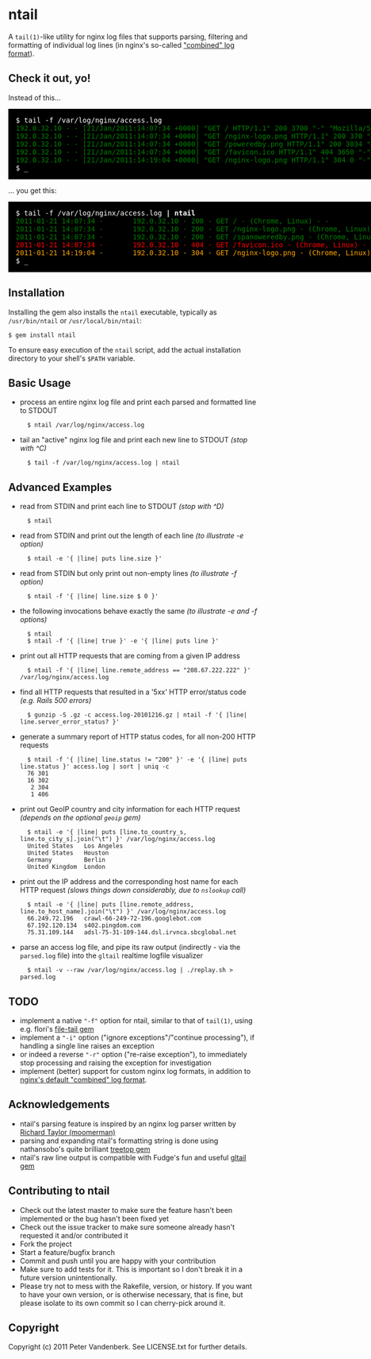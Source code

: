 ntail
=====

A `tail(1)`-like utility for nginx log files that supports parsing, filtering and formatting of individual 
log lines (in nginx's so-called ["combined" log format](http://wiki.nginx.org/NginxHttpLogModule#log_format)).

Check it out, yo!
-----------------

Instead of this...

<pre style="background-color: black; color: white; padding: 15px; width: 1100px; overflow: hidden; text-overflow: ellipsis;">
<span style="color:white;">$ tail -f /var/log/nginx/access.log</span>
<span style="color: green;">192.0.32.10 - - [21/Jan/2011:14:07:34 +0000] "GET / HTTP/1.1" 200 3700 "-" "Mozilla/5.0 (X11; U; Linux x86_64; en-US) AppleWebKit/534.10 (KHTML, like Gecko) Chrome/8.0.552.237 Safari/534.10" "-"</span>
<span style="color: green;">192.0.32.10 - - [21/Jan/2011:14:07:34 +0000] "GET /nginx-logo.png HTTP/1.1" 200 370 "http://localhost/" "Mozilla/5.0 (X11; U; Linux x86_64; en-US) AppleWebKit/534.10 (KHTML, like Gecko) Chrome/8.0.552.237 Safari/534.10" "-"</span>
<span style="color: green;">192.0.32.10 - - [21/Jan/2011:14:07:34 +0000] "GET /poweredby.png HTTP/1.1" 200 3034 "http://localhost/" "Mozilla/5.0 (X11; U; Linux x86_64; en-US) AppleWebKit/534.10 (KHTML, like Gecko) Chrome/8.0.552.237 Safari/534.10" "-"</span>
<span style="color: green;">192.0.32.10 - - [21/Jan/2011:14:07:34 +0000] "GET /favicon.ico HTTP/1.1" 404 3650 "-" "Mozilla/5.0 (X11; U; Linux x86_64; en-US) AppleWebKit/534.10 (KHTML, like Gecko) Chrome/8.0.552.237 Safari/534.10" "-"</span>
<span style="color: green;">192.0.32.10 - - [21/Jan/2011:14:19:04 +0000] "GET /nginx-logo.png HTTP/1.1" 304 0 "-" "Mozilla/5.0 (X11; U; Linux x86_64; en-US) AppleWebKit/534.10 (KHTML, like Gecko) Chrome/8.0.552.237 Safari/534.10" "-"</span>
<span style="color:white;">$ _</span>
</pre>

... you get this:

<pre style="background-color: black; padding: 15px; width: 800px;">
<span style="color:white;">$ tail -f /var/log/nginx/access.log <strong>| ntail</strong></span>
<span style="color: green;">2011-01-21 14:07:34 -       192.0.32.10 - 200 - GET / - (Chrome, Linux) - -</span>
<span style="color: green;">2011-01-21 14:07:34 -       192.0.32.10 - 200 - GET /nginx-logo.png - (Chrome, Linux) - localhost</span>
<span style="color: green;">2011-01-21 14:07:34 -       192.0.32.10 - 200 - GET /spanoweredby.png - (Chrome, Linux) - localhost</span>
<span style="color: red;">2011-01-21 14:07:34 -       192.0.32.10 - 404 - GET /favicon.ico - (Chrome, Linux) - -</span>
<span style="color: orange;">2011-01-21 14:19:04 -       192.0.32.10 - 304 - GET /nginx-logo.png - (Chrome, Linux) - -</span>
<span style="color:white;">$ _</span>
</pre>

Installation
------------

Installing the gem also installs the `ntail` executable, typically as `/usr/bin/ntail` or `/usr/local/bin/ntail`:

    $ gem install ntail

To ensure easy execution of the `ntail` script, add the actual installation directory to your shell's `$PATH` variable.

Basic Usage
-----------

* process an entire nginx log file and print each parsed and formatted line to STDOUT

        $ ntail /var/log/nginx/access.log

* tail an "active" nginx log file and print each new line to STDOUT _(stop with ^C)_

        $ tail -f /var/log/nginx/access.log | ntail

Advanced Examples
-----------------

* read from STDIN and print each line to STDOUT _(stop with ^D)_

        $ ntail

* read from STDIN and print out the length of each line _(to illustrate -e option)_

        $ ntail -e '{ |line| puts line.size }'

* read from STDIN but only print out non-empty lines _(to illustrate -f option)_

        $ ntail -f '{ |line| line.size $ 0 }'

* the following invocations behave exactly the same _(to illustrate -e and -f options)_

        $ ntail
        $ ntail -f '{ |line| true }' -e '{ |line| puts line }'

* print out all HTTP requests that are coming from a given IP address

        $ ntail -f '{ |line| line.remote_address == "208.67.222.222" }' /var/log/nginx/access.log

* find all HTTP requests that resulted in a '5xx' HTTP error/status code _(e.g. Rails 500 errors)_

        $ gunzip -S .gz -c access.log-20101216.gz | ntail -f '{ |line| line.server_error_status? }'

* generate a summary report of HTTP status codes, for all non-200 HTTP requests

        $ ntail -f '{ |line| line.status != "200" }' -e '{ |line| puts line.status }' access.log | sort | uniq -c
        76 301
        16 302
         2 304
         1 406

* print out GeoIP country and city information for each HTTP request _(depends on the optional `geoip` gem)_

        $ ntail -e '{ |line| puts [line.to_country_s, line.to_city_s].join("\t") }' /var/log/nginx/access.log
        United States   Los Angeles
        United States   Houston
        Germany         Berlin
        United Kingdom  London

* print out the IP address and the corresponding host name for each HTTP request _(slows things down considerably, due to `nslookup` call)_

        $ ntail -e '{ |line| puts [line.remote_address, line.to_host_name].join("\t") }' /var/log/nginx/access.log
        66.249.72.196   crawl-66-249-72-196.googlebot.com
        67.192.120.134  s402.pingdom.com
        75.31.109.144   adsl-75-31-109-144.dsl.irvnca.sbcglobal.net

* parse an access log file, and pipe its raw output (indirectly - via the `parsed.log` file) into the `gltail` realtime logfile visualizer

        $ ntail -v --raw /var/log/nginx/access.log | ./replay.sh > parsed.log

TODO
----
    
* implement a native `"-f"` option for ntail, similar to that of `tail(1)`, using e.g. flori's [file-tail gem](https://github.com/flori/file-tail)
* implement a `"-i"` option ("ignore exceptions"/"continue processing"), if handling a single line raises an exception
* or indeed a reverse `"-r"` option ("re-raise exception"), to immediately stop processing and raising the exception for investigation
* implement (better) support for custom nginx log formats, in addition to [nginx's default "combined" log format](http://wiki.nginx.org/NginxHttpLogModule#log_format).

Acknowledgements
----------------

* ntail's parsing feature is inspired by an nginx log parser written by [Richard Taylor (moomerman)](https://github.com/moomerman)
* parsing and expanding ntail's formatting string is done using nathansobo's quite brilliant [treetop gem](https://github.com/nathansobo/treetop)
* ntail's raw line output is compatible with Fudge's fun and useful [gltail gem](https://github.com/Fudge/gltail)

Contributing to ntail
---------------------
 
* Check out the latest master to make sure the feature hasn't been implemented or the bug hasn't been fixed yet
* Check out the issue tracker to make sure someone already hasn't requested it and/or contributed it
* Fork the project
* Start a feature/bugfix branch
* Commit and push until you are happy with your contribution
* Make sure to add tests for it. This is important so I don't break it in a future version unintentionally.
* Please try not to mess with the Rakefile, version, or history. If you want to have your own version, or is otherwise necessary, that is fine, but please isolate to its own commit so I can cherry-pick around it.

Copyright
---------

Copyright (c) 2011 Peter Vandenberk. See LICENSE.txt for further details.

